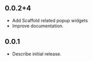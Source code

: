## 0.0.2+4
* Add Scaffold related popup widgets
* Improve documentation.

## 0.0.1
* Describe initial release.
